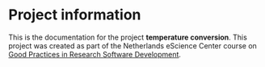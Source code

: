 # Project information

This is the documentation for the project **temperature conversion**. This project was created as part of the Netherlands eScience Center course on [Good Practices in Research Software Development](https://bvreede.github.io/2023-06-19-ds-cr-slides/).
